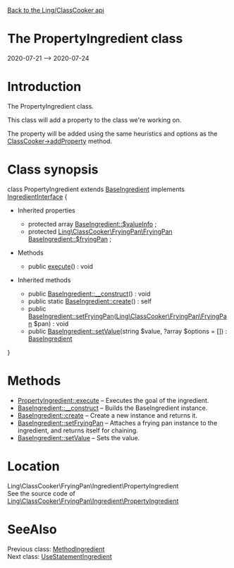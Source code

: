 [Back to the Ling/ClassCooker api](https://github.com/lingtalfi/ClassCooker/blob/master/doc/api/Ling/ClassCooker.md)



The PropertyIngredient class
================
2020-07-21 --> 2020-07-24






Introduction
============

The PropertyIngredient class.

This class will add a property to the class we're working on.

The property will be added using the same heuristics and options as the [ClassCooker->addProperty](https://github.com/lingtalfi/ClassCooker/blob/master/doc/api/Ling/ClassCooker/ClassCooker/addProperty.md) method.



Class synopsis
==============


class <span class="pl-k">PropertyIngredient</span> extends [BaseIngredient](https://github.com/lingtalfi/ClassCooker/blob/master/doc/api/Ling/ClassCooker/FryingPan/Ingredient/BaseIngredient.md) implements [IngredientInterface](https://github.com/lingtalfi/ClassCooker/blob/master/doc/api/Ling/ClassCooker/FryingPan/Ingredient/IngredientInterface.md) {

- Inherited properties
    - protected array [BaseIngredient::$valueInfo](#property-valueInfo) ;
    - protected [Ling\ClassCooker\FryingPan\FryingPan](https://github.com/lingtalfi/ClassCooker/blob/master/doc/api/Ling/ClassCooker/FryingPan/FryingPan.md) [BaseIngredient::$fryingPan](#property-fryingPan) ;

- Methods
    - public [execute](https://github.com/lingtalfi/ClassCooker/blob/master/doc/api/Ling/ClassCooker/FryingPan/Ingredient/PropertyIngredient/execute.md)() : void

- Inherited methods
    - public [BaseIngredient::__construct](https://github.com/lingtalfi/ClassCooker/blob/master/doc/api/Ling/ClassCooker/FryingPan/Ingredient/BaseIngredient/__construct.md)() : void
    - public static [BaseIngredient::create](https://github.com/lingtalfi/ClassCooker/blob/master/doc/api/Ling/ClassCooker/FryingPan/Ingredient/BaseIngredient/create.md)() : self
    - public [BaseIngredient::setFryingPan](https://github.com/lingtalfi/ClassCooker/blob/master/doc/api/Ling/ClassCooker/FryingPan/Ingredient/BaseIngredient/setFryingPan.md)([Ling\ClassCooker\FryingPan\FryingPan](https://github.com/lingtalfi/ClassCooker/blob/master/doc/api/Ling/ClassCooker/FryingPan/FryingPan.md) $pan) : void
    - public [BaseIngredient::setValue](https://github.com/lingtalfi/ClassCooker/blob/master/doc/api/Ling/ClassCooker/FryingPan/Ingredient/BaseIngredient/setValue.md)(string $value, ?array $options = []) : [BaseIngredient](https://github.com/lingtalfi/ClassCooker/blob/master/doc/api/Ling/ClassCooker/FryingPan/Ingredient/BaseIngredient.md)

}






Methods
==============

- [PropertyIngredient::execute](https://github.com/lingtalfi/ClassCooker/blob/master/doc/api/Ling/ClassCooker/FryingPan/Ingredient/PropertyIngredient/execute.md) &ndash; Executes the goal of the ingredient.
- [BaseIngredient::__construct](https://github.com/lingtalfi/ClassCooker/blob/master/doc/api/Ling/ClassCooker/FryingPan/Ingredient/BaseIngredient/__construct.md) &ndash; Builds the BaseIngredient instance.
- [BaseIngredient::create](https://github.com/lingtalfi/ClassCooker/blob/master/doc/api/Ling/ClassCooker/FryingPan/Ingredient/BaseIngredient/create.md) &ndash; Create a new instance and returns it.
- [BaseIngredient::setFryingPan](https://github.com/lingtalfi/ClassCooker/blob/master/doc/api/Ling/ClassCooker/FryingPan/Ingredient/BaseIngredient/setFryingPan.md) &ndash; Attaches a frying pan instance to the ingredient, and returns itself for chaining.
- [BaseIngredient::setValue](https://github.com/lingtalfi/ClassCooker/blob/master/doc/api/Ling/ClassCooker/FryingPan/Ingredient/BaseIngredient/setValue.md) &ndash; Sets the value.





Location
=============
Ling\ClassCooker\FryingPan\Ingredient\PropertyIngredient<br>
See the source code of [Ling\ClassCooker\FryingPan\Ingredient\PropertyIngredient](https://github.com/lingtalfi/ClassCooker/blob/master/FryingPan/Ingredient/PropertyIngredient.php)



SeeAlso
==============
Previous class: [MethodIngredient](https://github.com/lingtalfi/ClassCooker/blob/master/doc/api/Ling/ClassCooker/FryingPan/Ingredient/MethodIngredient.md)<br>Next class: [UseStatementIngredient](https://github.com/lingtalfi/ClassCooker/blob/master/doc/api/Ling/ClassCooker/FryingPan/Ingredient/UseStatementIngredient.md)<br>
